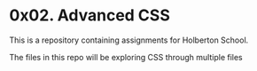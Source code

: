 # 0x02. Advanced CSS

This is a repository containing assignments for Holberton School.

The files in this repo will be exploring CSS through multiple files

